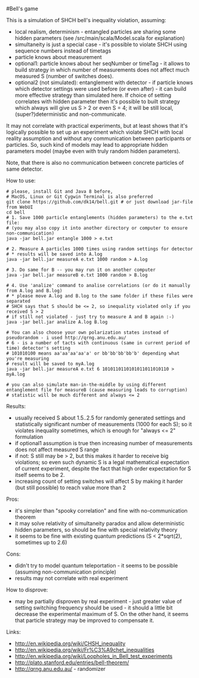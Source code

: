 #Bell's game

This is a simulation of SHCH bell's inequality violation, assuming:

- local realism, determinism - entangled particles are sharing some hidden parameters (see /src/main/scala/Model.scala for explanation)
- simultaneity is just a special case - it's possible to violate SHCH using sequence numbers instead of timetags
- particle knows about measurement
- optional1: particle knows about her seqNumber or timeTag - it allows to build strategy in which number of measurements does not affect much measured S (number of switches does).
- optional2 (not simulated): entanglement with detector - if particle knows which detector settings were used before (or even after) - it can build more effective strategy than simulated here. If choice of setting correlates with hidden parameter then it's possible to built strategy which always will give us S > 2 or even S = 4; it will be still local, (super?)deterministic and non-communicate.

It may not correlate with practical experiments, but at least shows that it's logically possible to set up an experiment which violate SHCH with local reality assumption and without any communication between participants or particles. So, such kind of models may lead to appropriate hidden parameters model (maybe even with truly random hidden parameters).  

Note, that there is also no communication between concrete particles of same detector.

How to use:

    # please, install Git and Java 8 before, 
    # MacOS, Linux or Git Cygwin Terminal is also preferred
    git clone https://github.com/dk14/bell.git # or just download jar-file from WebUI
    cd bell
    # 1. Save 1000 particle entanglements (hidden parameters) to the e.txt file:
    # (you may also copy it into another directory or computer to ensure non-communication)
    java -jar bell.jar entangle 1000 > e.txt 
    
    # 2. Measure A particles 1000 times using random settings for detector
    # * results will be saved into A.log
    java -jar bell.jar measureA e.txt 1000 random > A.log
    
    # 3. Do same for B -- you may run it on another computer
    java -jar bell.jar measureB e.txt 1000 random > B.log
    
    # 4. Use 'analize' command to analise correlations (or do it manually from A.log and B.log)
    # * please move A.log and B.log to the same folder if these files were separated  
    # SHCH says that S should be <= 2, so inequality violated only if you received S > 2
    # if still not violated - just try to measure A and B again :-)
    java -jar bell.jar analize A.log B.log
    
    # You can also choose your own polarization states instead of pseudorandom - i used http://qrng.anu.edu.au/
    # 6 - is a number of tacts with continuous (same in current period of time) detector's setting
    # 101010100 means aa'aa'aa'aa'a' or bb'bb'bb'bb'b' depending what you're measuring
    # result will be saved to myA.log
    java -jar bell.jar measureA e.txt 6 1010110110101011011010110 > myA.log
    
    # you can also simulate man-in-the-middle by using different entanglement file for measureB (cause measuring leads to corruption)
    # statistic will be much different and always <= 2 

Results:

- usually received S about 1.5..2.5 for randomly generated settings and statistically significant number of measurements (1000 for each S); so it violates inequality sometimes, which is enough for "always <= 2" formulation
- if optional1 assumption is true then increasing number of measurements does not affect measured S range
- if not: S still may be > 2, but this makes it harder to receive big violations; so even such dynamic S is a legal mathematical expectation of current experiment, despite the fact that high order expectation for S itself seems to be 2.
- increasing count of setting switches will affect S by making it harder (but still possible) to reach value more than 2 

Pros:

- it's simpler than "spooky correlation" and fine with no-communication theorem
- it may solve relativity of simultaneity paradox and allow deterministic hidden parameters, so should be fine with special relativity theory
- it seems to be fine with existing quantum predictions (S < 2*sqrt(2), sometimes up to 2.6)

Cons:

- didn't try to model quantum teleportation - it seems to be possible (assuming non-communication principle)
- results may not correlate with real experiment

How to disprove:

- may be partially disproven by real experiment - just greater value of setting switching frequency should be used - it should a little bit decrease the experimental maximum of S. On the other hand, it seems that particle strategy may be improved to compensate it.  

Links: 

- http://en.wikipedia.org/wiki/CHSH_inequality
- http://en.wikipedia.org/wiki/Fr%C3%A9chet_inequalities
- http://en.wikipedia.org/wiki/Loopholes_in_Bell_test_experiments
- http://plato.stanford.edu/entries/bell-theorem/
- http://qrng.anu.edu.au/ - randomizer

